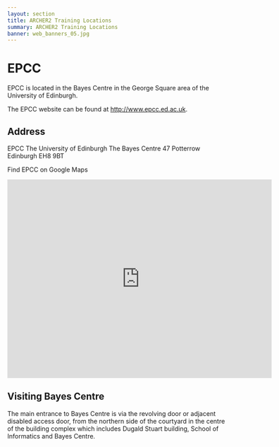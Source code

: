 ```yaml
---
layout: section
title: ARCHER2 Training Locations
summary: ARCHER2 Training Locations
banner: web_banners_05.jpg
---
```


# EPCC

EPCC is located in the Bayes Centre in the George Square area of the University of Edinburgh.

The EPCC website can be found at http://www.epcc.ed.ac.uk.

## Address

EPCC
The University of Edinburgh
The Bayes Centre
47 Potterrow
Edinburgh
EH8 9BT

Find EPCC on Google Maps

<iframe title="google map" src="https://www.google.com/maps/embed?pb=!1m18!1m12!1m3!1d1878.82231237865!2d-3.190771492392434!3d55.944018484297175!2m3!1f0!2f0!3f0!3m2!1i1024!2i768!4f13.1!3m3!1m2!1s0x4887c7847b99f191%3A0xb8b728c2cccc0d1a!2zNTXCsDU2JzQzLjIiTiAzwrAxMScxMy41Ilc!5e0!3m2!1sen!2suk!4v1582732187943!5m2!1sen!2suk" width="600" height="450" frameborder="0" style="border:0;" allowfullscreen=""></iframe>


## Visiting Bayes Centre

The main entrance to Bayes Centre is via the revolving door or adjacent disabled access door, from the northern side of the courtyard in the centre of the building complex which includes Dugald Stuart building, School of Informatics and Bayes Centre.